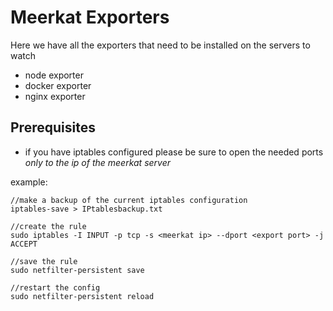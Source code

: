 # Meerkat Exporters

Here we have all the exporters that need to be installed on the servers to watch

- node exporter
- docker exporter
- nginx exporter

## Prerequisites

- if you have iptables configured please be sure to open the needed ports *only to the ip of the meerkat server*

example:
```
//make a backup of the current iptables configuration
iptables-save > IPtablesbackup.txt

//create the rule
sudo iptables -I INPUT -p tcp -s <meerkat ip> --dport <export port> -j ACCEPT

//save the rule
sudo netfilter-persistent save

//restart the config
sudo netfilter-persistent reload
```